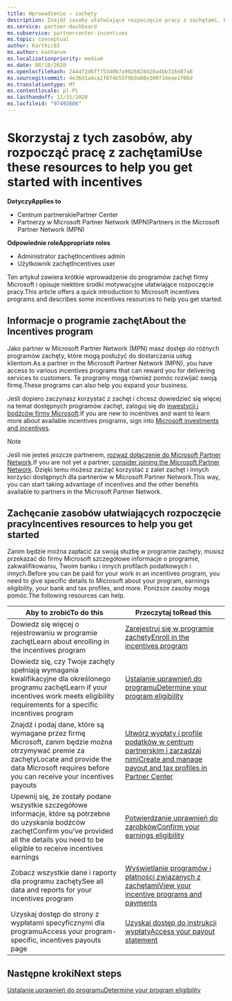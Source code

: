 ```yaml
---
title: Wprowadzenie — zachęty
description: Znajdź zasoby ułatwiające rozpoczęcie pracy z zachętami. Kroki obejmują potwierdzenie spełnienia wymagań dotyczących uprawnień oraz przesłanie informacji o banku, podatku i wypłatach.
ms.service: partner-dashboard
ms.subservice: partnercenter-incentives
ms.topic: conceptual
author: Karthic83
ms.author: kashanum
ms.localizationpriority: medium
ms.date: 08/10/2020
ms.openlocfilehash: 2444f2d6ff75340b7a9826828d28a4bb316d87a8
ms.sourcegitcommit: 4e36d1a4ca2f074b55f9b9a08e300734eae1f06d
ms.translationtype: MT
ms.contentlocale: pl-PL
ms.lasthandoff: 12/15/2020
ms.locfileid: "97492606"
---
```

# <a name="use-these-resources-to-help-you-get-started-with-incentives"></a><span data-ttu-id="82393-104">Skorzystaj z tych zasobów, aby rozpocząć pracę z zachętami</span><span class="sxs-lookup"><span data-stu-id="82393-104">Use these resources to help you get started with incentives</span></span>

<span data-ttu-id="82393-105">**Dotyczy**</span><span class="sxs-lookup"><span data-stu-id="82393-105">**Applies to**</span></span>

- <span data-ttu-id="82393-106">Centrum partnerskie</span><span class="sxs-lookup"><span data-stu-id="82393-106">Partner Center</span></span>
- <span data-ttu-id="82393-107">Partnerzy w Microsoft Partner Network (MPN)</span><span class="sxs-lookup"><span data-stu-id="82393-107">Partners in the Microsoft Partner Network (MPN)</span></span>

<span data-ttu-id="82393-108">**Odpowiednie role**</span><span class="sxs-lookup"><span data-stu-id="82393-108">**Appropriate roles**</span></span>

- <span data-ttu-id="82393-109">Administrator zachęt</span><span class="sxs-lookup"><span data-stu-id="82393-109">Incentives admin</span></span>
- <span data-ttu-id="82393-110">Użytkownik zachęt</span><span class="sxs-lookup"><span data-stu-id="82393-110">Incentives user</span></span>

<span data-ttu-id="82393-111">Ten artykuł zawiera krótkie wprowadzenie do programów zachęt firmy Microsoft i opisuje niektóre środki motywacyjne ułatwiające rozpoczęcie pracy.</span><span class="sxs-lookup"><span data-stu-id="82393-111">This article offers a quick introduction to Microsoft incentives programs and describes some incentives resources to help you get started.</span></span>

## <a name="about-the-incentives-program"></a><span data-ttu-id="82393-112">Informacje o programie zachęt</span><span class="sxs-lookup"><span data-stu-id="82393-112">About the Incentives program</span></span>

<span data-ttu-id="82393-113">Jako partner w Microsoft Partner Network (MPN) masz dostęp do różnych programów zachęty, które mogą posłużyć do dostarczania usług klientom.</span><span class="sxs-lookup"><span data-stu-id="82393-113">As a partner in the Microsoft Partner Network (MPN), you have access to various incentives programs that can reward you for delivering services to customers.</span></span> <span data-ttu-id="82393-114">Te programy mogą również pomóc rozwijać swoją firmę.</span><span class="sxs-lookup"><span data-stu-id="82393-114">These programs can also help you expand your business.</span></span>

<span data-ttu-id="82393-115">Jeśli dopiero zaczynasz korzystać z zachęt i chcesz dowiedzieć się więcej na temat dostępnych programów zachęt, zaloguj się do [inwestycji i bodźców firmy Microsoft](https://partner.microsoft.com/membership/partner-incentives).</span><span class="sxs-lookup"><span data-stu-id="82393-115">If you are new to incentives and want to learn more about available incentives programs, sign into [Microsoft investments and incentives](https://partner.microsoft.com/membership/partner-incentives).</span></span>

> [!NOTE]
> <span data-ttu-id="82393-116">Jeśli nie jesteś jeszcze partnerem, [rozważ dołączenie do Microsoft Partner Network](https://partner.microsoft.com/membership).</span><span class="sxs-lookup"><span data-stu-id="82393-116">If you are not yet a partner, [consider joining the Microsoft Partner Network](https://partner.microsoft.com/membership).</span></span> <span data-ttu-id="82393-117">Dzięki temu możesz zacząć korzystać z zalet zachęt i innych korzyści dostępnych dla partnerów w Microsoft Partner Network.</span><span class="sxs-lookup"><span data-stu-id="82393-117">This way, you can start taking advantage of incentives and the other benefits available to partners in the Microsoft Partner Network.</span></span>  

## <a name="incentives-resources-to-help-you-get-started"></a><span data-ttu-id="82393-118">Zachęcanie zasobów ułatwiających rozpoczęcie pracy</span><span class="sxs-lookup"><span data-stu-id="82393-118">Incentives resources to help you get started</span></span>

<span data-ttu-id="82393-119">Zanim będzie można zapłacić za swoją służbę w programie zachęty, musisz przekazać do firmy Microsoft szczegółowe informacje o programie, zakwalifikowaniu, Twoim banku i innych profilach podatkowych i innych.</span><span class="sxs-lookup"><span data-stu-id="82393-119">Before you can be paid for your work in an incentives program, you need to give specific details to Microsoft about your program, earnings eligibility, your bank and tax profiles, and more.</span></span> <span data-ttu-id="82393-120">Poniższe zasoby mogą pomóc.</span><span class="sxs-lookup"><span data-stu-id="82393-120">The following resources can help.</span></span>

|  <span data-ttu-id="82393-121">**Aby to zrobić**</span><span class="sxs-lookup"><span data-stu-id="82393-121">**To do this**</span></span>  |  <span data-ttu-id="82393-122">**Przeczytaj to**</span><span class="sxs-lookup"><span data-stu-id="82393-122">**Read this**</span></span>  |
|--------------|-----------|
| <span data-ttu-id="82393-123">Dowiedz się więcej o rejestrowaniu w programie zachęt</span><span class="sxs-lookup"><span data-stu-id="82393-123">Learn about enrolling in the incentives program</span></span> | [<span data-ttu-id="82393-124">Zarejestruj się w programie zachęty</span><span class="sxs-lookup"><span data-stu-id="82393-124">Enroll in the incentives program</span></span>](incentives-enroll.md)  |
| <span data-ttu-id="82393-125">Dowiedz się, czy Twoje zachęty spełniają wymagania kwalifikacyjne dla określonego programu zachęt</span><span class="sxs-lookup"><span data-stu-id="82393-125">Learn if your incentives work meets eligibility requirements for a specific incentives program</span></span> | [<span data-ttu-id="82393-126">Ustalanie uprawnień do programu</span><span class="sxs-lookup"><span data-stu-id="82393-126">Determine your program eligibility</span></span>](incentives-determined-your-program-eligibility.md)  |
| <span data-ttu-id="82393-127">Znajdź i podaj dane, które są wymagane przez firmę Microsoft, zanim będzie można otrzymywać premie za zachęty</span><span class="sxs-lookup"><span data-stu-id="82393-127">Locate and provide the data Microsoft requires before you can receive your incentives payouts</span></span> | [<span data-ttu-id="82393-128">Utwórz wypłaty i profile podatków w centrum partnerskim i zarządzaj nimi</span><span class="sxs-lookup"><span data-stu-id="82393-128">Create and manage payout and tax profiles in Partner Center</span></span>](incentives-create-and-manage-your-payout-and-tax-profiles.md)  |
| <span data-ttu-id="82393-129">Upewnij się, że zostały podane wszystkie szczegółowe informacje, które są potrzebne do uzyskania bodźców zachęt</span><span class="sxs-lookup"><span data-stu-id="82393-129">Confirm you’ve provided all the details you need to be eligible to receive incentives earnings</span></span> | [<span data-ttu-id="82393-130">Potwierdzanie uprawnień do zarobków</span><span class="sxs-lookup"><span data-stu-id="82393-130">Confirm your earnings eligibility</span></span>](incentives-confirm-your-earnings-eligibility.md)  |
| <span data-ttu-id="82393-131">Zobacz wszystkie dane i raporty dla programu zachęty</span><span class="sxs-lookup"><span data-stu-id="82393-131">See all data and reports for your incentives program</span></span> | [<span data-ttu-id="82393-132">Wyświetlanie programów i płatności związanych z zachętami</span><span class="sxs-lookup"><span data-stu-id="82393-132">View your incentive programs and payments</span></span>](understand-incentive-payouts.md)  |
| <span data-ttu-id="82393-133">Uzyskaj dostęp do strony z wypłatami specyficznymi dla programu</span><span class="sxs-lookup"><span data-stu-id="82393-133">Access your program-specific, incentives payouts page</span></span> | [<span data-ttu-id="82393-134">Uzyskaj dostęp do instrukcji wypłaty</span><span class="sxs-lookup"><span data-stu-id="82393-134">Access your payout statement</span></span>](payout-statement.md)  |

## <a name="next-steps"></a><span data-ttu-id="82393-135">Następne kroki</span><span class="sxs-lookup"><span data-stu-id="82393-135">Next steps</span></span>

[<span data-ttu-id="82393-136">Ustalanie uprawnień do programu</span><span class="sxs-lookup"><span data-stu-id="82393-136">Determine your program eligibility</span></span>](incentives-determined-your-program-eligibility.md)